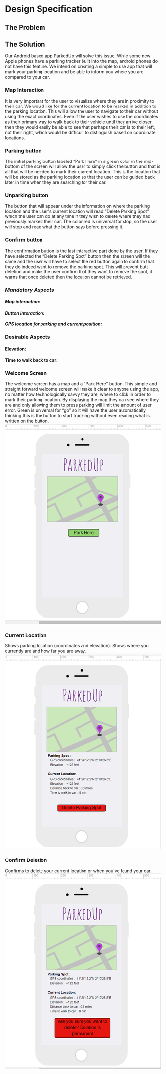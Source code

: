 # Design Specification

## The Problem

## The Solution
Our Android based app ParkedUp will solve this issue. While some new Apple phones have a parking tracker built into the map, android phones do not have this feature. We intend on creating a simple to use app that will mark your parking location and be able to inform you where you are compared to your car.

### Map Interaction
It is very important for the user to visualize where they are in proximity to their car. We would like for the current location to be marked in addition to the parking location. This will allow the user to navigate to their car without using the exact coordinates. Even if the user wishes to use the coordinates as their primary way to walk back to their vehicle until they arrive closer then they would easily be able to see that perhaps their car is to their left, not their right, which would be difficult to distinguish based on coordinate locations.
### Parking button
The initial parking button labeled “Park Here” in a green color in the mid-bottom of the screen will allow the user to simply click the button and that is all that will be needed to mark their current location. This is the location that will be stored as the parking location so that the user can be guided back later in time when they are searching for their car.
### Unparking button
The button that will appear under the information on where the parking location and the user's current location will read “Delete Parking Spot” which the user can do at any time if they wish to delete where they had previously marked their car. The color red is universal for stop, so the user will stop and read what the button says before pressing it.
### Confirm button
The confirmation button is the last interactive part done by the user. If they have selected the “Delete Parking Spot” button then the screen will the same and the user will have to select the red button again to confirm that they do indeed want to remove the parking spot. This will prevent butt deletion and make the user confirm that they want to remove the spot, it warns that once deleted then the location cannot be retrieved. 

### _Mandatory Aspects_
####  _Map interaction:_

####  _Button interaction:_

####  _GPS location for parking and current position:_


### Desirable Aspects
#### Elevation:

#### Time to walk back to car:


### Welcome Screen
The welcome screen has a map and a "Park Here" button.  This simple and straight forward welcome screen will make it clear to anyone using the app, no matter how technologically savvy they are, where to click in order to mark their parking location. By displaying the map they can see where they are and only allowing them to press parking will limit the amount of user error. Green is universal for “go” so it will have the user automatically thinking this is the button to start tracking without even reading what is written on the button.
![alt text](https://github.com/COSC481W-2019Winter/classproject-sudo-give_us_an_a/blob/DesignSpecs/Screenshot%20(9).png "Mock up")

### Current Location
Shows parking location (coordinates and elevation). Shows where you currently are and how far you are away.
![alt text](https://github.com/COSC481W-2019Winter/classproject-sudo-give_us_an_a/blob/DesignSpecs/Screenshot%20(10).png "Mock up")

### Confirm Deletion
Confirms to delete your current location or when you've found your car.
![alt text](https://github.com/COSC481W-2019Winter/classproject-sudo-give_us_an_a/blob/DesignSpecs/Screenshot%20(11).png "Mock up")
